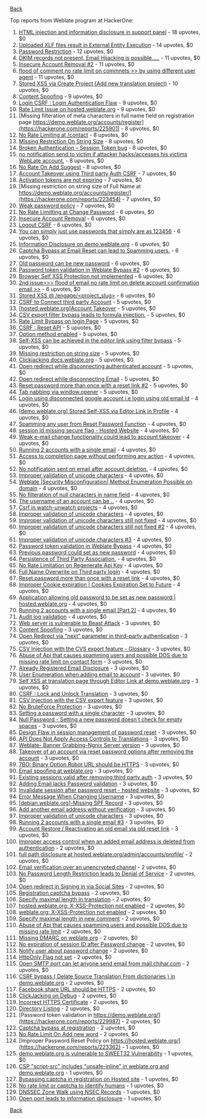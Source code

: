 [Back](../README.md)

Top reports from Weblate program at HackerOne:

1. [HTML injection and information disclosure in support panel](https://hackerone.com/reports/634312) - 18 upvotes, $0
2. [Uploaded XLF files result in External Entity Execution](https://hackerone.com/reports/232614) - 14 upvotes, $0
3. [Password Restriction](https://hackerone.com/reports/229920) - 12 upvotes, $0
4. [DKIM records not present, Email Hijacking is possible.....](https://hackerone.com/reports/253926) - 11 upvotes, $0
5. [Insecure Account Removal #2](https://hackerone.com/reports/229532) - 11 upvotes, $0
6. [flood of comment no rate limit on commnets >> by using different user agent](https://hackerone.com/reports/404035) - 11 upvotes, $0
7. [Stored XSS via Create Project (Add new translation project)](https://hackerone.com/reports/610219) - 10 upvotes, $0
8. [Content Spoofing](https://hackerone.com/reports/223430) - 9 upvotes, $0
9. [Login CSRF : Login Authentication Flaw](https://hackerone.com/reports/229528) - 9 upvotes, $0
10. [Rate Limit Issue on hosted.weblate.org](https://hackerone.com/reports/229825) - 9 upvotes, $0
11. [Missing filteration of meta characters in full name field on registration page https://demo.weblate.org/accounts/register](https://hackerone.com/reports/225901) - 8 upvotes, $0
12. [No Rate Limiting at /contact](https://hackerone.com/reports/229511) - 8 upvotes, $0
13. [Missing Restriction On String Size](https://hackerone.com/reports/257376) - 8 upvotes, $0
14. [Broken Authentication – Session Token bug](https://hackerone.com/reports/400826) - 8 upvotes, $0
15. [no notification send to victim if attacker hacks/accesses his victims WebLate account.](https://hackerone.com/reports/282772) - 8 upvotes, $0
16. [No Rate On Add Suggest](https://hackerone.com/reports/481654) - 8 upvotes, $0
17. [Account Takeover using Third party Auth CSRF](https://hackerone.com/reports/225653) - 7 upvotes, $0
18. [Activation tokens are not expiring](https://hackerone.com/reports/223339) - 7 upvotes, $0
19. [Missing restriction on string size of Full Name at https://demo.weblate.org/accounts/register/](https://hackerone.com/reports/223454) - 7 upvotes, $0
20. [Weak password policy](https://hackerone.com/reports/224572) - 7 upvotes, $0
21. [No Rate Limitting at Change Password](https://hackerone.com/reports/223694) - 6 upvotes, $0
22. [Insecure Account Removal](https://hackerone.com/reports/223355) - 6 upvotes, $0
23. [Logout CSRF](https://hackerone.com/reports/223329) - 6 upvotes, $0
24. [You can simply just use passwords that simply are as 123456](https://hackerone.com/reports/223374) - 6 upvotes, $0
25. [Information Disclosure on demo.weblate.org](https://hackerone.com/reports/229620) - 6 upvotes, $0
26. [Captcha Bypass at Email Reset can lead to Spamming users.](https://hackerone.com/reports/229541) - 6 upvotes, $0
27. [Old password can be new password](https://hackerone.com/reports/229577) - 6 upvotes, $0
28. [Password token validation in Weblate Bypass #2](https://hackerone.com/reports/244287) - 6 upvotes, $0
29. [Browser Self XSS Protection not implemented](https://hackerone.com/reports/400781) - 6 upvotes, $0
30. [2nd issue>>> flood of email no rate limit on delete account confirmation email >>](https://hackerone.com/reports/404713) - 6 upvotes, $0
31. [Stored XSS @ /engage/<project_slug>](https://hackerone.com/reports/472391) - 6 upvotes, $0
32. [CSRF to Connect third party Account](https://hackerone.com/reports/225100) - 5 upvotes, $0
33. [[hosted.weblate.org]Account Takeover](https://hackerone.com/reports/223637) - 5 upvotes, $0
34. [CSV export filter bypass leads to formula injection.](https://hackerone.com/reports/223999) - 5 upvotes, $0
35. [Rate Limit Bypass on login Page](https://hackerone.com/reports/224460) - 5 upvotes, $0
36. [CSRF : Reset API](https://hackerone.com/reports/223333) - 5 upvotes, $0
37. [Option method enabled](https://hackerone.com/reports/230194) - 5 upvotes, $0
38. [Self-XSS can be achieved in the editor link using filter bypass](https://hackerone.com/reports/229735) - 5 upvotes, $0
39. [Missing restriction on string size](https://hackerone.com/reports/229796) - 5 upvotes, $0
40. [Clickjacking docs.weblate.org](https://hackerone.com/reports/223391) - 5 upvotes, $0
41. [Open redirect while disconnecting authenticated account](https://hackerone.com/reports/224317) - 5 upvotes, $0
42. [Open redirect while disconnecting Email](https://hackerone.com/reports/238117) - 5 upvotes, $0
43. [Reset password more than once with a reset link #2](https://hackerone.com/reports/245450) - 5 upvotes, $0
44. [Tab nabbing via window.opener](https://hackerone.com/reports/403891) - 5 upvotes, $0
45. [Login using disconnected google account i.e login using old email id](https://hackerone.com/reports/223427) - 4 upvotes, $0
46. [[demo.weblate.org] Stored Self-XSS via Editor Link in Profile](https://hackerone.com/reports/223331) - 4 upvotes, $0
47. [Spamming any user from Reset Password Function](https://hackerone.com/reports/223525) - 4 upvotes, $0
48. [session id missing secure flag - Hosted Website](https://hackerone.com/reports/224379) - 4 upvotes, $0
49. [Weak e-mail change functionality could lead to account takeover](https://hackerone.com/reports/223461) - 4 upvotes, $0
50. [Running 2 accounts with a single email](https://hackerone.com/reports/224072) - 4 upvotes, $0
51. [Access to completion page without performing any action](https://hackerone.com/reports/223846) - 4 upvotes, $0
52. [No notificatoin sent on email after account deletion.](https://hackerone.com/reports/229909) - 4 upvotes, $0
53. [Improper validation of unicode characters](https://hackerone.com/reports/229483) - 4 upvotes, $0
54. [Weblate |Security Misconfiguration| Method Enumeration Possible on domain](https://hackerone.com/reports/230648) - 4 upvotes, $0
55. [No filteration of null characters in name field](https://hackerone.com/reports/242945) - 4 upvotes, $0
56. [The username of an account can be ..](https://hackerone.com/reports/243609) - 4 upvotes, $0
57. [Csrf in watch-unwatch projects](https://hackerone.com/reports/229405) - 4 upvotes, $0
58. [Improper validation of unicode characters](https://hackerone.com/reports/242171) - 4 upvotes, $0
59. [Improper validation of unicode characters still not fixed](https://hackerone.com/reports/241596) - 4 upvotes, $0
60. [Improper validation of unicode characters still not fixed #2](https://hackerone.com/reports/243611) - 4 upvotes, $0
61. [Improper validation of unicode characters #3](https://hackerone.com/reports/243635) - 4 upvotes, $0
62. [Password token validation in Weblate Bypass](https://hackerone.com/reports/243842) - 4 upvotes, $0
63. [Previous password could set as new password](https://hackerone.com/reports/243616) - 4 upvotes, $0
64. [Persistence of Third Party Association.](https://hackerone.com/reports/241623) - 4 upvotes, $0
65. [No Rate Limitation on Regenerate Api Key](https://hackerone.com/reports/243619) - 4 upvotes, $0
66. [Full Name Overwrite on Third party login](https://hackerone.com/reports/241598) - 4 upvotes, $0
67. [Reset password more than once with a reset link](https://hackerone.com/reports/243594) - 4 upvotes, $0
68. [Improper Cookie expiration | Cookies Expiration Set to Future](https://hackerone.com/reports/232306) - 4 upvotes, $0
69. [Application allowing old password to be set as new password | hosted.weblate.org](https://hackerone.com/reports/264934) - 4 upvotes, $0
70. [Running 2 accounts with a single email [Part 2]](https://hackerone.com/reports/241608) - 4 upvotes, $0
71. [Audit log validation](https://hackerone.com/reports/296632) - 4 upvotes, $0
72. [Web server is vulnerable to Beast Attack](https://hackerone.com/reports/223350) - 3 upvotes, $0
73. [Content Spoofing](https://hackerone.com/reports/223630) - 3 upvotes, $0
74. [Open Redirect via "next" parameter in third-party authentication](https://hackerone.com/reports/223326) - 3 upvotes, $0
75. [CSV Injection with the CVS export feature - Glossary](https://hackerone.com/reports/224291) - 3 upvotes, $0
76. [Abuse of Api that causes spamming users and possible DOS due to missing rate limit on contact form](https://hackerone.com/reports/223542) - 3 upvotes, $0
77. [Already Registered Email Disclosure](https://hackerone.com/reports/223343) - 3 upvotes, $0
78. [User Enumeration when adding email to account](https://hackerone.com/reports/223531) - 3 upvotes, $0
79. [Self XSS at translation page through Editor Link at demo.weblate.org](https://hackerone.com/reports/223692) - 3 upvotes, $0
80. [CSRF : Lock and Unlock Translation](https://hackerone.com/reports/223345) - 3 upvotes, $0
81. [CSV Injection with the CSV export feature](https://hackerone.com/reports/223344) - 3 upvotes, $0
82. [No BruteForce Protection](https://hackerone.com/reports/223337) - 3 upvotes, $0
83. [Setting a password with a single character](https://hackerone.com/reports/223851) - 3 upvotes, $0
84. [Null Password - Setting a new password doesn't check for empty spaces](https://hackerone.com/reports/223618) - 3 upvotes, $0
85. [Design Flaw in session management of password reset](https://hackerone.com/reports/229417) - 3 upvotes, $0
86. [API Does Not Apply Access Controls to Translations](https://hackerone.com/reports/232994) - 3 upvotes, $0
87. [Weblate- Banner Grabbing-Ngnix Server version](https://hackerone.com/reports/230633) - 3 upvotes, $0
88. [Takeover of an account via reset password options after removing the account](https://hackerone.com/reports/230076) - 3 upvotes, $0
89. [7BO: Binary Option Robot URL should be HTTPS](https://hackerone.com/reports/225722) - 3 upvotes, $0
90. [Email spoofing at weblate.org](https://hackerone.com/reports/224186) - 3 upvotes, $0
91. [Existing sessions valid after removing third party auth](https://hackerone.com/reports/223475) - 3 upvotes, $0
92. [Adding Email lacks Password validation](https://hackerone.com/reports/229869) - 3 upvotes, $0
93. [Invalidate session after password reset - hosted website](https://hackerone.com/reports/224362) - 3 upvotes, $0
94. [Error Message When Changing Username](https://hackerone.com/reports/243664) - 3 upvotes, $0
95. [[debian.weblate.org]-Missing SPF Record](https://hackerone.com/reports/245518) - 3 upvotes, $0
96. [Add another email address without verification](https://hackerone.com/reports/265987) - 3 upvotes, $0
97. [Improper validation of unicode characters](https://hackerone.com/reports/278718) - 3 upvotes, $0
98. [Running 2 accounts with a single email #3](https://hackerone.com/reports/245304) - 3 upvotes, $0
99. [Account Restore / Reactivating an old email via old reset link](https://hackerone.com/reports/275303) - 3 upvotes, $0
100. [Improper access control when an added email address is deleted from authentication](https://hackerone.com/reports/223434) - 2 upvotes, $0
101. [full path disclosure at hosted.weblate.org/admin/accounts/profile/](https://hackerone.com/reports/225495) - 2 upvotes, $0
102. [Email verification over an unencrypted channel](https://hackerone.com/reports/224287) - 2 upvotes, $0
103. [No Password Length Restriction leads to Denial of Service](https://hackerone.com/reports/223854) - 2 upvotes, $0
104. [Open redirect in Signing in via Social Sites](https://hackerone.com/reports/223718) - 2 upvotes, $0
105. [Registration captcha bypass](https://hackerone.com/reports/223324) - 2 upvotes, $0
106. [Specify maximal length in translation](https://hackerone.com/reports/224015) - 2 upvotes, $0
107. [hosted.weblate.org: X-XSS-Protection not enabled](https://hackerone.com/reports/223396) - 2 upvotes, $0
108. [weblate.org: X-XSS-Protection not enabled](https://hackerone.com/reports/223723) - 2 upvotes, $0
109. [Specify maximal length in new comment](https://hackerone.com/reports/223931) - 2 upvotes, $0
110. [Abuse of Api that causes spamming users and possible DOS due to missing rate limit](https://hackerone.com/reports/223557) - 2 upvotes, $0
111. [Missing DMARC on weblate.org](https://hackerone.com/reports/223545) - 2 upvotes, $0
112. [No expiration of session ID after Password change](https://hackerone.com/reports/223327) - 2 upvotes, $0
113. [Notify user about password change](https://hackerone.com/reports/223609) - 2 upvotes, $0
114. [HttpOnly Flag not set](https://hackerone.com/reports/224006) - 2 upvotes, $0
115. [Open SMTP port can let anyone send email from mail.chihar.com](https://hackerone.com/reports/223435) - 2 upvotes, $0
116. [CSRF bypass ( Delate Source Translation From dictionaries ) in demo.weblate.org](https://hackerone.com/reports/230863) - 2 upvotes, $0
117. [Facebook share URL should be HTTPS](https://hackerone.com/reports/225769) - 2 upvotes, $0
118. [ClickJacking on Debug](https://hackerone.com/reports/225555) - 2 upvotes, $0
119. [Incorrect HTTPS Certificate](https://hackerone.com/reports/225540) - 2 upvotes, $0
120. [Directory Listing](https://hackerone.com/reports/223384) - 2 upvotes, $0
121. [Password token validation in https://demo.weblate.org/](https://hackerone.com/reports/229987) - 2 upvotes, $0
122. [Captcha bypass at registration](https://hackerone.com/reports/229584) - 2 upvotes, $0
123. [No Rate Limit On Add new word](https://hackerone.com/reports/479021) - 2 upvotes, $0
124. [Improper Password Reset Policy on https://hosted.weblate.org/](https://hackerone.com/reports/223362) - 1 upvotes, $0
125. [demo.weblate.org is vulnerable to SWEET32 Vulnerability](https://hackerone.com/reports/223653) - 1 upvotes, $0
126. [CSP "script-src" includes "unsafe-inline" in weblate.org and demo.weblate.org](https://hackerone.com/reports/231062) - 1 upvotes, $0
127. [Bypassing captcha in registration on Hosted site](https://hackerone.com/reports/224342) - 1 upvotes, $0
128. [No rate limit or captcha to identify humans](https://hackerone.com/reports/257384) - 1 upvotes, $0
129. [DNSSEC Zone Walk using NSEC Records](https://hackerone.com/reports/228471) - 1 upvotes, $0
130. [Open port leads to information disclosure](https://hackerone.com/reports/223421) - 1 upvotes, $0


[Back](../README.md)